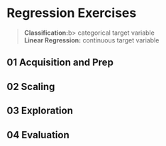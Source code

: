 # Regression Exercises

><b>Classification:</b>b> categorical target variable<br>
<b>Linear Regression:</b> continuous target variable

## 01 Acquisition and Prep

## 02 Scaling

## 03 Exploration

## 04 Evaluation